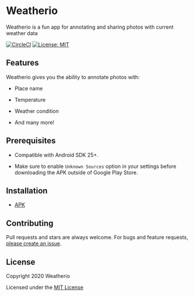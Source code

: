# Weatherio

Weatherio is a fun app for annotating and sharing photos with current weather data

[![CircleCI](https://circleci.com/gh/Muhammadyoussef/weatherio.svg?style=svg&circle-token=a3c92f89946748e28d5cc41dd6fcf619a4c6c690)](https://circleci.com/gh/Muhammadyoussef/weatherio)
[![License: MIT](https://img.shields.io/badge/License-MIT-yellow.svg)](https://opensource.org/licenses/MIT)
<h2>Features</h2> 

Weatherio gives you the ability to annotate photos with:

- Place name

- Temperature

- Weather condition

- And many more!

<h2>Prerequisites</h2>

- Compatible with Android SDK 25+.

- Make sure to enable `Unknown Sources` option in your settings before downloading the APK outside of Google Play Store.

<h2>Installation</h2>

- [APK](URL)

<h2>Contributing</h2>

Pull requests and stars are always welcome. For bugs and feature requests, [please create an issue](../../issues/new).

<h2>License</h2>

Copyright 2020 Weatherio

Licensed under the [MIT License](LICENSE.md)
